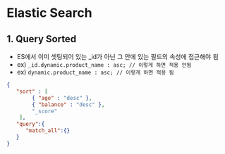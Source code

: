 # Elastic Search

## 1. Query Sorted

- ES에서 이미 셋팅되어 있는 \_id가 아닌 그 안에 있는 필드의 속성에 접근해야 됨
- ex) `_id.dynamic.product_name : asc; // 이렇게 하면 적용 안됨`
- ex) `dynamic.product_name : asc; // 이렇게 하면 적용 됨`

```JSON
{
   "sort" : [
        { "age" : "desc" },
        { "balance" : "desc" },
        "_score"
    ],
   "query":{
      "match_all":{}
   }
}
```
